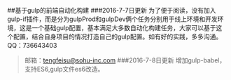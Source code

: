 ##基于gulp的前端自动化构建
###2016-7-7日更新
为了便于阅读，没有加入gulp-if插件，而是分为gulpProd和gulpDev俩个任务分别用于线上环境和开发环境，这是一个基础gulp配置，基本满足大多数自动化构建任务，大家可以基于这个配置，结合自身项目的情况打造自己的gulp配置。如有好的实践，多多沟通。QQ：736643403
>邮箱：tengfeisu@sohu-inc.com
###2016-7-8日更新
增加gulp-babel，支持ES6,gulp文件es6改造。
